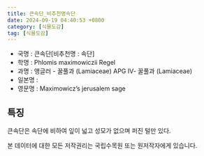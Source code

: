 ```yaml
---
title: 큰속단_비추천명속단
date: 2024-09-19 04:40:53 +0800
category: [식물도감]
tag: [식물도감]
---
```




- 국명 : 큰속단[비추천명 : 속단]
- 학명 : Phlomis maximowiczii Regel
- 과명 : 앵글러 - 꿀풀과 (Lamiaceae) APG Ⅳ- 꿀풀과 (Lamiaceae)
- 일본명 : 
- 영문명 : Maximowicz’s jerusalem sage


## 특징
큰속단은 속단에 비하여 잎이 넓고 성모가 없으며 퍼진 털만 있다.






본 데이터에 대한 모든 저작권리는 국립수목원 또는 원저작자에게 있습니다.
